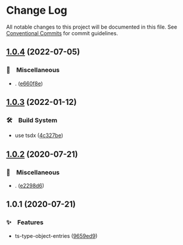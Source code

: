 # Change Log

All notable changes to this project will be documented in this file.
See [Conventional Commits](https://conventionalcommits.org) for commit guidelines.

## [1.0.4](https://github.com/bluelovers/ws-ts-type/compare/ts-type-object-entries@1.0.3...ts-type-object-entries@1.0.4) (2022-07-05)


### 🔖　Miscellaneous

* . ([e660f8e](https://github.com/bluelovers/ws-ts-type/commit/e660f8e0b4e0afda0bfabfbcbe8e2c10b3e69a80))





## [1.0.3](https://github.com/bluelovers/ws-ts-type/compare/ts-type-object-entries@1.0.2...ts-type-object-entries@1.0.3) (2022-01-12)


### 🛠　Build System

* use tsdx ([4c327be](https://github.com/bluelovers/ws-ts-type/commit/4c327be5e41d612991a377ebcce9c9d77c8959ce))





## [1.0.2](https://github.com/bluelovers/ws-ts-type/compare/ts-type-object-entries@1.0.1...ts-type-object-entries@1.0.2) (2020-07-21)


### 🔖　Miscellaneous

* . ([e2298d6](https://github.com/bluelovers/ws-ts-type/commit/e2298d674027a7109f52bb17f8041a783c5b9e86))





## 1.0.1 (2020-07-21)


### ✨　Features

* ts-type-object-entries ([9659ed9](https://github.com/bluelovers/ws-ts-type/commit/9659ed909c456215e62051980851f7a6dd68db43))
